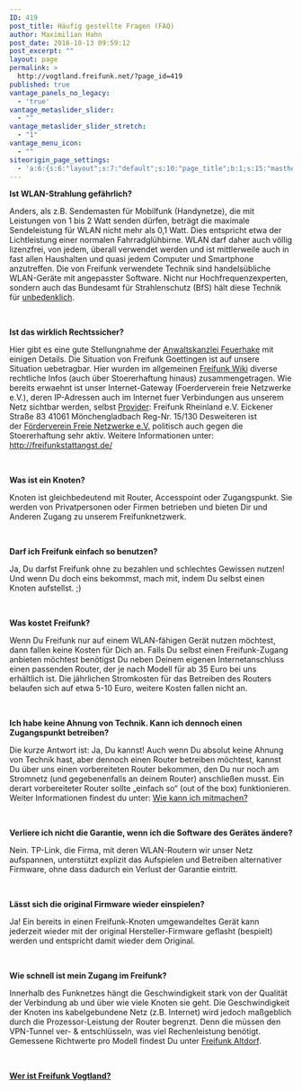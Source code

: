 ```yaml
---
ID: 419
post_title: Häufig gestellte Fragen (FAQ)
author: Maximilian Hahn
post_date: 2016-10-13 09:59:12
post_excerpt: ""
layout: page
permalink: >
  http://vogtland.freifunk.net/?page_id=419
published: true
vantage_panels_no_legacy:
  - 'true'
vantage_metaslider_slider:
  - ""
vantage_metaslider_slider_stretch:
  - "1"
vantage_menu_icon:
  - ""
siteorigin_page_settings:
  - 'a:6:{s:6:"layout";s:7:"default";s:10:"page_title";b:1;s:15:"masthead_margin";b:1;s:13:"footer_margin";b:1;s:13:"hide_masthead";b:0;s:19:"hide_footer_widgets";b:0;}'
---
```

<strong>Ist WLAN-Strahlung gefährlich?</strong>

Anders, als z.B. Sendemasten für Mobilfunk (Handynetze), die mit Leistungen von 1 bis 2 Watt senden dürfen, beträgt die maximale Sendeleistung für WLAN nicht mehr als 0,1 Watt. Dies entspricht etwa der Lichtleistung einer normalen Fahrradglühbirne.
WLAN darf daher auch völlig lizenzfrei, von jedem, überall verwendet werden und ist mittlerweile auch in fast allen Haushalten und quasi jedem Computer und Smartphone anzutreffen.
Die von Freifunk verwendete Technik sind handelsübliche WLAN-Geräte mit angepasster Software. Nicht nur Hochfrequenzexperten, sondern auch das Bundesamt für Strahlenschutz (BfS) hält diese Technik für <a href="http://www.bfs.de/DE/themen/emf/hff/anwendung/kabellos/kabellos.html">unbedenklich</a>.

&nbsp;

<strong>Ist das wirklich Rechtssicher?</strong>

Hier gibt es eine gute Stellungnahme der <a href="http://www.anwaltskanzlei-feuerhake.de/freifunk">Anwaltskanzlei Feuerhake</a> mit einigen Details. Die Situation von Freifunk Goettingen ist auf unsere Situation uebetragbar. Hier wurden im allgemeinen <a href="https://wiki.freifunk.net/FAQ_Rechtliches">Freifunk Wiki</a> diverse rechtliche Infos (auch über Stoererhaftung hinaus) zusammengetragen. Wie bereits erwaehnt ist unser Internet-Gateway (Foerderverein freie Netzwerke e.V.), deren IP-Adressen auch im Internet fuer Verbindungen aus unserem Netz sichtbar werden, selbst <a href="https://www.bundesnetzagentur.de/SharedDocs/Downloads/DE/Sachgebiete/Telekommunikation/Unternehmen_Institutionen/Anbieterpflichten/Meldepflicht/TKDiensteanbieterPDF.pdf?__blob=publicationFile&amp;v=54">Provider</a>: Freifunk Rheinland e.V. Eickener Straße 83 41061 Mönchengladbach Reg-Nr. 15/130 Desweiteren ist der <a href="https://foerderverein.freie-netzwerke.de/">Förderverein Freie Netzwerke e.V.</a> politisch auch gegen die Stoererhaftung sehr aktiv. Weitere Informationen unter: <a href="http://freifunkstattangst.de/">http://freifunkstattangst.de/</a>

&nbsp;

<strong>Was ist ein Knoten?</strong>

Knoten ist gleichbedeutend mit Router, Accesspoint oder Zugangspunkt. Sie werden von Privatpersonen oder Firmen betrieben und bieten Dir und Anderen Zugang zu unserem Freifunknetzwerk.

&nbsp;

<strong>Darf ich Freifunk einfach so benutzen?</strong>

Ja, Du darfst Freifunk ohne zu bezahlen und schlechtes Gewissen nutzen! Und wenn Du doch eins bekommst, mach mit, indem Du selbst einen Knoten aufstellst. ;)

&nbsp;

<strong>Was kostet Freifunk?</strong>

Wenn Du Freifunk nur auf einem WLAN-fähigen Gerät nutzen möchtest, dann fallen keine Kosten für Dich an. Falls Du selbst einen Freifunk-Zugang anbieten möchtest benötigst Du neben Deinem eigenen Internetanschluss einen passenden Router, der je nach Modell für ab 35 Euro bei uns erhältlich ist. Die jährlichen Stromkosten für das Betreiben des Routers belaufen sich auf etwa 5-10 Euro, weitere Kosten fallen nicht an.

&nbsp;

<strong>Ich habe keine Ahnung von Technik. Kann ich dennoch einen Zugangspunkt betreiben?</strong>

Die kurze Antwort ist: Ja, Du kannst! Auch wenn Du absolut keine Ahnung von Technik hast, aber dennoch einen Router betreiben möchtest, kannst Du über uns einen vorbereiteten Router bekommen, den Du nur noch am Stromnetz (und gegebenenfalls an deinem Router) anschließen musst. Ein derart vorbereiteter Router sollte „einfach so“ (out of the box) funktionieren. Weiter Informationen findest du unter: <a href="http://vogtland.freifunk.net/?page_id=32">Wie kann ich mitmachen?</a>

&nbsp;

<strong>Verliere ich nicht die Garantie, wenn ich die Software des Gerätes ändere?</strong>

Nein. TP-Link, die Firma, mit deren WLAN-Routern wir unser Netz aufspannen, unterstützt explizit das Aufspielen und Betreiben alternativer Firmware, ohne dass dadurch ein Verlust der Garantie eintritt.

&nbsp;

<strong>Lässt sich die original Firmware wieder einspielen?</strong>

Ja! Ein bereits in einen Freifunk-Knoten umgewandeltes Gerät kann jederzeit wieder mit der original Hersteller-Firmware geflasht (bespielt) werden und entspricht damit wieder dem Original.

&nbsp;

<strong>Wie schnell ist mein Zugang im Freifunk?</strong>

Innerhalb des Funknetzes hängt die Geschwindigkeit stark von der Qualität der Verbindung ab und über wie viele Knoten sie geht. Die Geschwindigkeit der Knoten ins kabelgebundene Netz (z.B. Internet) wird jedoch maßgeblich durch die Prozessor-Leistung der Router begrenzt. Denn die müssen den VPN-Tunnel ver- &amp; entschlüsseln, was viel Rechenleistung benötigt. Gemessene Richtwerte pro Modell findest Du unter <a href="https://wiki.tecff.de/router-vpn-speed">Freifunk Altdorf</a>.

&nbsp;

<a href="http://vogtland.freifunk.net/?page_id=29"><strong>Wer ist Freifunk Vogtland?</strong></a>